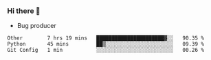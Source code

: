 ### Hi there 👋
* Bug producer
<!--START_SECTION:waka-->
```text
Other        7 hrs 19 mins   ██████████████████████▓░░   90.35 % 
Python       45 mins         ██▒░░░░░░░░░░░░░░░░░░░░░░   09.39 % 
Git Config   1 min           ░░░░░░░░░░░░░░░░░░░░░░░░░   00.26 % 
```
<!--END_SECTION:waka-->

